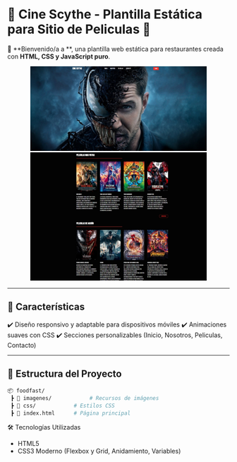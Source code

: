 # 🌟 Cine Scythe - Plantilla Estática para Sitio de Peliculas 🌟

📢 **Bienvenido/a a **, una plantilla web estática para restaurantes creada con **HTML, CSS y JavaScript puro**.

<p align="center">
  <img src="imagenes/menu-capture2.jpg" width="400">
  <br>
  <img src="imagenes/movies-capture.jpg" width="400">
</p>

---

## 🚀 **Características**

✔️ Diseño responsivo y adaptable para dispositivos móviles
✔️ Animaciones suaves con CSS 
✔️ Secciones personalizables (Inicio, Nosotros, Peliculas, Contacto)  

---

## 📂 **Estructura del Proyecto**

```bash
📦 foodfast/
 ┣ 📂 imagenes/            # Recursos de imágenes
 ┣ 📂 css/            # Estilos CSS
 ┣ 📜 index.html      # Página principal
```

🛠 Tecnologías Utilizadas

- HTML5
- CSS3 Moderno (Flexbox y Grid, Anidamiento, Variables)
